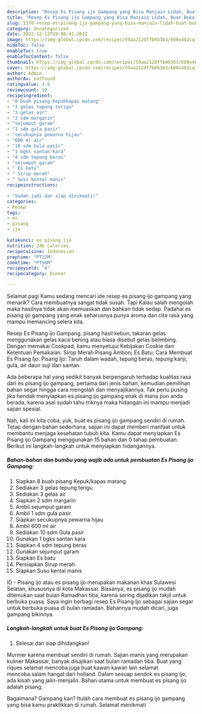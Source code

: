 ```yaml
---
description: "Resep Es Pisang ijo Gampang yang Bisa Manjain Lidah, Buat Buka Puasa Enak Banget"
title: "Resep Es Pisang ijo Gampang yang Bisa Manjain Lidah, Buat Buka Puasa Enak Banget"
slug: 1370-resep-es-pisang-ijo-gampang-yang-bisa-manjain-lidah-buat-buka-puasa-enak-banget
category: Uncategorized
date: 2022-12-13T19:08:41.262Z
image: https://img-global.cpcdn.com/recipes/59aa212dffb0b3b3/680x482cq70/es-pisang-ijo-gampang-foto-resep-utama.jpg
hideToc: false
enableToc: true
enableTocContent: false
thumbnail: https://img-global.cpcdn.com/recipes/59aa212dffb0b3b3/680x482cq70/es-pisang-ijo-gampang-foto-resep-utama.jpg
cover: https://img-global.cpcdn.com/recipes/59aa212dffb0b3b3/680x482cq70/es-pisang-ijo-gampang-foto-resep-utama.jpg
author: Admin
authorAv: notfound
ratingvalue: 3.9
reviewcount: 10
recipeingredient:
- "8 buah pisang Kepukkapas matang"
- "3 gelas tepung terigu"
- "3 gelas air"
- "2 sdm margarin"
- "sejumput garam"
- "1 sdm gula pasir"
- "secukupnya pewarna hijau"
- "600 ml air"
- "10 sdm Gula pasir"
- "1 bgks santan kara"
- "4 sdm tepung beras"
- "sejumput garam"
- " Es batu"
- " Sirup merah"
- " Susu kental manis"
recipeinstructions:

- "Sudah jadi dan siap dinikmati!"
categories:
- Resep
tags:
- es
- pisang
- ijo

katakunci: es pisang ijo 
nutrition: 246 calories
recipecuisine: Indonesian
preptime: "PT12M"
cooktime: "PT56M"
recipeyield: "4"
recipecategory: Dinner

---
```



Selamat pagi Kamu sedang mencari ide resep es pisang ijo gampang yang menarik? Cara membuatnya sangat tidak susah. Tapi Kalau salah mengolah maka hasilnya tidak akan memuaskan dan bahkan tidak sedap. Padahal es pisang ijo gampang yang enak seharusnya punya aroma dan cita rasa yang mampu memancing selera kita.


Resep Es Pisang ijo Gampang. pisang hasil kebun, takaran gelas menggunakan gelas kaca bening atau biasa disebut gelas belimbing. Dengan memakai Cookpad, kamu menyetujui Kebijakan Cookie dan Ketentuan Pemakaian. Sirop Merah Pisang Ambon; Es Batu; Cara Membuat Es Pisang Ijo: Pisang Ijo: Taruh dalam wadah, tepung beras, tepung kanji, gula, air daun suji dan santan.

Ada beberapa hal yang sedikit banyak berpengaruh terhadap kualitas rasa dari es pisang ijo gampang, pertama dari jenis bahan, kemudian pemilihan bahan segar hingga cara mengolah dan menyajikannya. Tak perlu pusing jika hendak menyiapkan es pisang ijo gampang enak di mana pun anda berada, karena asal sudah tahu triknya maka hidangan ini mampu menjadi sajian spesial.


Nah, kali ini kita coba, yuk, buat es pisang ijo gampang sendiri di rumah. Tetap dengan bahan sederhana, sajian ini dapat memberi manfaat untuk membantu menjaga kesehatan tubuh kita. Kamu dapat menyiapkan Es Pisang ijo Gampang menggunakan 15 bahan dan 0 tahap pembuatan. Berikut ini langkah-langkah untuk menyiapkan hidangannya.

<!--inarticleads1-->

##### Bahan-bahan dan bumbu yang wajib ada untuk pembuatan Es Pisang ijo Gampang:

1. Siapkan 8 buah pisang Kepuk/kapas matang
1. Sediakan 3 gelas tepung terigu
1. Sediakan 3 gelas air
1. Siapkan 2 sdm margarin
1. Ambil sejumput garam
1. Ambil 1 sdm gula pasir
1. Siapkan secukupnya pewarna hijau
1. Ambil 600 ml air
1. Sediakan 10 sdm Gula pasir
1. Gunakan 1 bgks santan kara
1. Siapkan 4 sdm tepung beras
1. Gunakan sejumput garam
1. Siapkan  Es batu
1. Persiapkan  Sirup merah
1. Siapkan  Susu kental manis


ID - Pisang ijo atau es pisang ijo merupakan makanan khas Sulawesi Selatan, khususnya di kota Makassar. Biasanya, es pisang ijo mudah ditemukan saat bulan Ramadhan tiba, karena sering dijadikan takjil untuk berbuka puasa. Saya ingin berbagi resep Es Pisang Ijo sebagai sajian segar untuk berbuka puasa di bulan ramadan. Bahannya mudah dicari, juga gampang bikinnya. 

<!--inarticleads2-->

##### Langkah-langkah untuk buat Es Pisang ijo Gampang:


1. Selesai dan siap dihidangkan!

Murmer karena membuat sendiri di rumah. Sajian manis yang merupakan kuliner Makassar, banyak disajikan saat bulan ramadan tiba. Buat yang riques selamat mencoba.juga buat kawan kawan lain selamat mencoba.salam hangat dari holland. Dalam sesuap sendok es pisang ijo, ada kisah yang jalin-menjalin. Bahan utama untuk membuat es pisang ijo adalah pisang. 

Bagaimana? Gampang kan? Itulah cara membuat es pisang ijo gampang yang bisa kamu praktikkan di rumah. Selamat menikmati
